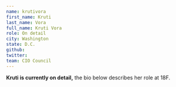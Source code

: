 ```yaml
---
name: krutivora
first_name: Kruti
last_name: Vora
full_name: Kruti Vora
role: On detail
city: Washington
state: D.C.
github:
twitter:
team: CIO Council
---
```

**Kruti is currently on detail,** the bio below describes her role at 18F.
